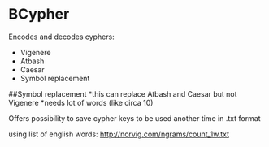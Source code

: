 # BCypher
Encodes and decodes cyphers:
   * Vigenere
   * Atbash
   * Caesar
   * Symbol replacement

##Symbol replacement
*this can replace Atbash and Caesar but not Vigenere
*needs lot of words (like circa 10)

Offers possibility to save cypher keys to be used another time in .txt format


using list of english words: http://norvig.com/ngrams/count_1w.txt
